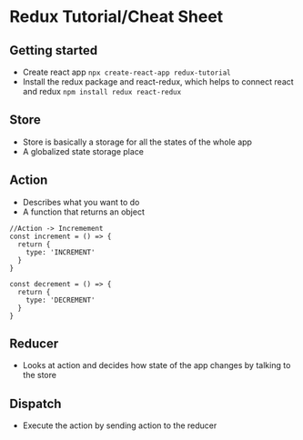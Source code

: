# Redux Tutorial/Cheat Sheet

## Getting started

- Create react app `npx create-react-app redux-tutorial`
- Install the redux package and react-redux, which helps to connect react and redux `npm install redux react-redux`


## Store
- Store is basically a storage for all the states of the whole app
- A globalized state storage place

## Action
- Describes what you want to do 
- A function that returns an object

```
//Action -> Incremement
const increment = () => {
  return {
    type: 'INCREMENT'
  }
}

const decrement = () => {
  return {
    type: 'DECREMENT'
  }
}
```

## Reducer
- Looks at action and decides how state of the app changes by talking to the store

## Dispatch
- Execute the action by sending action to the reducer
